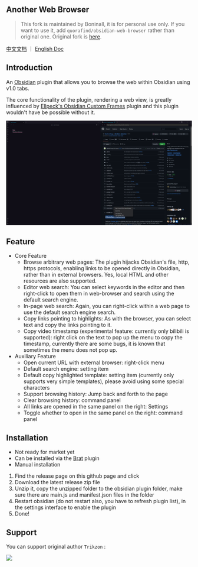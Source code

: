 ## Another Web Browser

> This fork is maintained by Boninall, it is for personal use only. If you want to use it,
> add `quorafind/obsidian-web-browser` rather than original one. 
> Original fork is [here](https://github.com/Trikzon/obsidian-web-browser).

[中文文档](README-ZH.md) ｜ [English Doc](README.md)

## Introduction

An [Obsidian](https://obsidian.md/) plugin that allows you to browse the web within Obsidian using v1.0 tabs.

The core functionality of the plugin, rendering a web view, is greatly influenced
by [Ellpeck's Obsidian Custom Frames](https://github.com/Ellpeck/ObsidianCustomFrames) plugin and this plugin wouldn't
have be possible without it.

![](assets/obsidian-web-browser.png)

## Feature

- Core Feature
  - Browse arbitrary web pages: The plugin hijacks Obsidian's file, http, https protocols, enabling links to be opened directly in Obsidian, rather than in external browsers. Yes, local HTML and other resources are also supported.
  - Editor web search: You can select keywords in the editor and then right-click to open them in web-browser and search using the default search engine.
  - In-page web search: Again, you can right-click within a web page to use the default search engine search.
  - Copy links pointing to highlights: As with the browser, you can select text and copy the links pointing to it.
  - Copy video timestamp (experimental feature: currently only bilibili is supported): right click on the text to pop up the menu to copy the timestamp, currently there are some bugs, it is known that sometimes the menu does not pop up.
- Auxiliary Feature
  - Open current URL with external browser: right-click menu
  - Default search engine: setting item
  - Default copy highlighted template: setting item (currently only supports very simple templates), please avoid using some special characters
  - Support browsing history: Jump back and forth to the page
  - Clear browsing history: command panel
  - All links are opened in the same panel on the right: Settings
  - Toggle whether to open in the same panel on the right: command panel

## Installation

- Not ready for market yet
- Can be installed via the [Brat](https://github.com/TfTHacker/obsidian42-brat) plugin
- Manual installation

1. Find the release page on this github page and click
2. Download the latest release zip file
3. Unzip it, copy the unzipped folder to the obsidian plugin folder, make sure there are main.js and manifest.json files in the folder
4. Restart obsidian (do not restart also, you have to refresh plugin list), in the settings interface to enable the plugin
5. Done!

## Support

You can support original author `Trikzon` :

[<img src="https://user-images.githubusercontent.com/14358394/115450238-f39e8100-a21b-11eb-89d0-fa4b82cdbce8.png" width="200">](https://ko-fi.com/trikzon)
